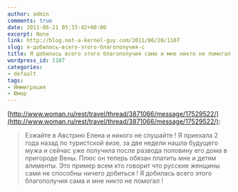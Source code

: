 ```yaml
---
author: admin
comments: true
date: 2011-06-21 05:33:42+00:00
excerpt: None
link: http://blog.not-a-kernel-guy.com/2011/06/20/1107
slug: я-добилась-всего-этого-благополучия-с
title: Я добилась всего этого благополучия сама и мне никто не помогал!
wordpress_id: 1107
categories:
- default
tags:
- Иммиграция
- Юмор
---
```


[http://www.woman.ru/rest/travel/thread/3871066/message/17529522/](http://www.woman.ru/rest/travel/thread/3871066/message/17529522/):



<blockquote>Езжайте в Австрию Елена и никого не слушайте ! Я приехала 2 года назад по туристской визе, за две недели нашла будущего мужа и сейчас уже получила после развода половину его дома в пригороде Вены. Плюс он теперь обязан платить мне и детям алименты. 
Это пример всем кто говорит что русские женщины сами не способны ничего добиться ! Я добилась всего этого благополучия сама и мне никто не помогал !</blockquote>



